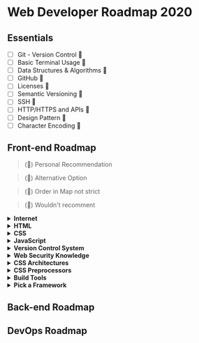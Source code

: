 # Web Developer Roadmap 2020

## Essentials

- [ ] Git - Version Control &#x1F49B;
- [ ] Basic Terminal Usage &#x1F49B;
- [ ] Data Structures & Algorithms &#x1F49B;
- [ ] GitHub &#x1F49B;
- [ ] Licenses &#x1F49B;
- [ ] Semantic Versioning &#x1F49B;
- [ ] SSH &#x1F49B;
- [ ] HTTP/HTTPS and APIs &#x1F49B;
- [ ] Design Pattern &#x1F49B;
- [ ] Character Encoding &#x1F49B;

## Front-end Roadmap

> (&#x1F49C;) Personal Recommendation

> (&#x1F49A;) Alternative Option

> (&#x1F499;) Order in Map not strict

> (&#x1F49B;) Wouldn't recomment

<details>
  <summary><b>Internet</b></summary> 
  
  - [ ] How does the internet work? &#x1F49C;
  - [ ] What is HTTP? &#x1F49C;
  - [ ] Browsers and how they work? &#x1F49C;
  - [ ] DNS and how it works? &#x1F49C;
  - [ ] What is Domain Name? &#x1F49C;
  - [ ] What is hosting? &#x1F49C;
</details>

<details>
  <summary><b>HTML</b></summary> 
  
  - [ ] Learn the basics &#x1F49C;
  - [ ] Writing the Semantic HTML &#x1F499;
  - [ ] Forms and Validations &#x1F49C;
  - [ ] Conventuins and Best Practices &#x1F49C;
  - [ ] Accessibility &#x1F499;
  - [ ] SEO Basics &#x1F499;
</details>

<details>
  <summary><b>CSS</b></summary> 
  
  - [ ] Learn the basics &#x1F49C;
  - [ ] Making Layouts (Floats, Positioning, Display, Box Model, CSS Grid, Flex Box) &#x1F49C;
  - [ ] Resposice Design and Media Queries &#x1F49C;
</details>

<details>
  <summary><b>JavaScript</b></summary> 
  
  - [ ] Syntax and Basic Constructs &#x1F49C;
  - [ ] Learn DOM Manipulation &#x1F49C;
  - [ ] Learn Fetch API / Ajax (XHR) &#x1F49C;
  - [ ] ES6+ and modular JS &#x1F49C;
  - [ ] Understanding concpepts (hosting, event bubbling, scope, prototype, shadow DOM, strict) &#x1F49C;
</details>

<details>
  <summary><b>Version Control System</b></summary> 
  
  - [ ] Repo hosting Service 
  > Create account and learn how to use github
    - [ ] Git Hub &#x1F49C;
    - [ ] Git Lab &#x1F49A;
    - [ ] Bitbucket &#x1F49A;
  - [ ] Basic Usage of Git
</details>

<details>
  <summary><b>Web Security Knowledge</b></summary> 
  
  - [ ] HTTPS &#x1F499;
  - [ ] Content Security Policy &#x1F499;
  - [ ] CORS &#x1F499;
  - [ ] OWASP Security Risks &#x1F499;
</details>

<details>
  <summary><b>CSS Architectures</b></summary> 
  
  > with modern framework and CSS-in-JS you don't have to worry about these anymore but still it would be a good idea to get familiarized with BEM atleast
  - [ ] BEM &#x1F499;
  - [ ] OOCSS &#x1F49B;
  - [ ] SMACSS &#x1F49B;
</details>

<details>
  <summary><b>CSS Preprocessors</b></summary> 
  
  > with how the modern framework there has been more push towards CSS-in-JS so you may not need these but still a good idea to familiarize yourself
  - [ ] Sass &#x1F499;
  - [ ] PostCSS &#x1F499;
  - [ ] Less &#x1F49B;
</details>

<details>
  <summary><b>Build Tools</b></summary> 
  
  - [ ] Task Runners 
    - [ ] npm scripts &#x1F49C;
    - [ ] Gulp &#x1F49B;
  - [ ] Module Bundlers
    - [ ] Webpack &#x1F49C;
    - [ ] Rollup &#x1F49A;
    - [ ] Parcel &#x1F49A;
  - [ ] Linters and Formatters
    - [ ] Prettier &#x1F499;
    - [ ] ESLint &#x1F499;
    - [ ] StandardJS &#x1F49B;
</details>

<details>
  <summary><b>Pick a Framework</b></summary> 
  
  - [ ] React.js &#x1F49C;
    - [ ] Redux &#x1F49C;
    - [ ] Mobx &#x1F49A;
  - [ ] Angular &#x1F49A;
    - [ ] RxJS &#x1F49A;
    - [ ] NgRx &#x1F49A;
  - [ ] Vue.js &#x1F49A;
    - [ ] VueX &#x1F49A;
</details>

## Back-end Roadmap

## DevOps Roadmap
